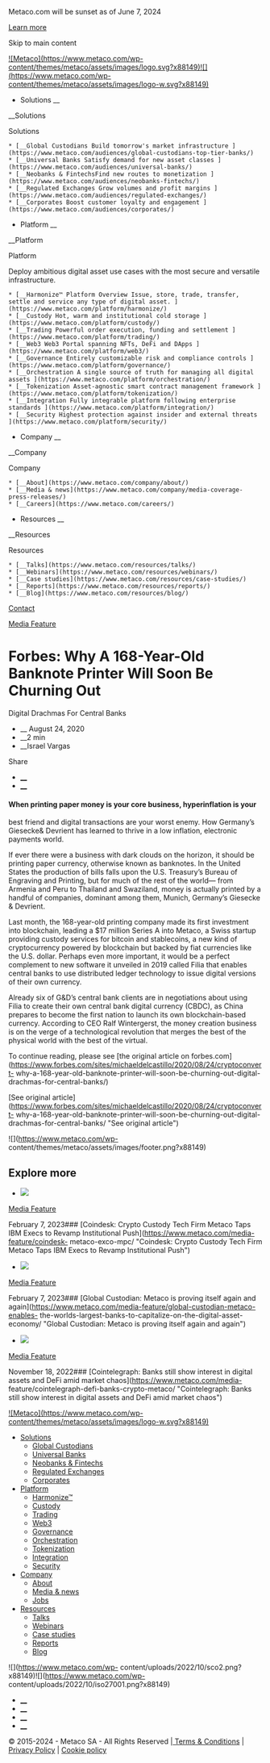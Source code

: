 Metaco.com will be sunset as of June 7, 2024

[Learn more](https://ripple.com/solutions/digital-asset-custody/ "Learn more")

Skip to main content

[![Metaco](https://www.metaco.com/wp-
content/themes/metaco/assets/images/logo.svg?x88149)![](https://www.metaco.com/wp-
content/themes/metaco/assets/images/logo-w.svg?x88149)](https://www.metaco.com)

  * Solutions __

__Solutions

Solutions

    * [__Global Custodians Build tomorrow's market infrastructure ](https://www.metaco.com/audiences/global-custodians-top-tier-banks/)
    * [__Universal Banks Satisfy demand for new asset classes ](https://www.metaco.com/audiences/universal-banks/)
    * [__Neobanks & FintechsFind new routes to monetization ](https://www.metaco.com/audiences/neobanks-fintechs/)
    * [__Regulated Exchanges Grow volumes and profit margins ](https://www.metaco.com/audiences/regulated-exchanges/)
    * [__Corporates Boost customer loyalty and engagement ](https://www.metaco.com/audiences/corporates/)

  * Platform __

__Platform

Platform

Deploy ambitious digital asset use cases with the most secure and versatile
infrastructure.

    * [__Harmonize™ Platform Overview Issue, store, trade, transfer, settle and service any type of digital asset. ](https://www.metaco.com/platform/harmonize/)
    * [__Custody Hot, warm and institutional cold storage ](https://www.metaco.com/platform/custody/)
    * [__Trading Powerful order execution, funding and settlement ](https://www.metaco.com/platform/trading/)
    * [__Web3 Web3 Portal spanning NFTs, DeFi and DApps ](https://www.metaco.com/platform/web3/)
    * [__Governance Entirely customizable risk and compliance controls ](https://www.metaco.com/platform/governance/)
    * [__Orchestration A single source of truth for managing all digital assets ](https://www.metaco.com/platform/orchestration/)
    * [__Tokenization Asset-agnostic smart contract management framework ](https://www.metaco.com/platform/tokenization/)
    * [__Integration Fully integrable platform following enterprise standards ](https://www.metaco.com/platform/integration/)
    * [__Security Highest protection against insider and external threats ](https://www.metaco.com/platform/security/)

  * Company __

__Company

Company

    * [__About](https://www.metaco.com/company/about/)
    * [__Media & news](https://www.metaco.com/company/media-coverage-press-releases/)
    * [__Careers](https://www.metaco.com/careers/)

  * Resources __

__Resources

Resources

    * [__Talks](https://www.metaco.com/resources/talks/)
    * [__Webinars](https://www.metaco.com/resources/webinars/)
    * [__Case studies](https://www.metaco.com/resources/case-studies/)
    * [__Reports](https://www.metaco.com/resources/reports/)
    * [__Blog](https://www.metaco.com/resources/blog/)

[Contact](https://www.metaco.com/contact/ "Contact")

[Media Feature](https://www.metaco.com/category/media-feature/)

# Forbes: Why A 168-Year-Old Banknote Printer Will Soon Be Churning Out
Digital Drachmas For Central Banks

  *  __ August 24, 2020
  *  __2 min
  *  __Israel Vargas

Share

  * [ __](https://www.linkedin.com/sharing/share-offsite/?url=https%3A%2F%2Fwww.metaco.com%2Fmedia-feature%2Fforbes-gd-feature%2F)
  * [__](https://twitter.com/intent/tweet?text=Metaco+https%3A%2F%2Fwww.metaco.com%2Fmedia-feature%2Fforbes-gd-feature%2F+via+%40metaco_sa)

#### When printing paper money is your core business, hyperinflation is your
best friend and digital transactions are your worst enemy. How Germany’s
Giesecke& Devrient has learned to thrive in a low inflation, electronic
payments world.

If ever there were a business with dark clouds on the horizon, it should be
printing paper currency, otherwise known as banknotes. In the United States
the production of bills falls upon the U.S. Treasury’s Bureau of Engraving and
Printing, but for much of the rest of the world— from Armenia and Peru to
Thailand and Swaziland, money is actually printed by a handful of companies,
dominant among them, Munich, Germany’s Giesecke & Devrient.

Last month, the 168-year-old printing company made its first investment into
blockchain, leading a $17 million Series A into Metaco, a Swiss startup
providing custody services for bitcoin and stablecoins, a new kind of
cryptocurrency powered by blockchain but backed by fiat currencies like the
U.S. dollar. Perhaps even more important, it would be a perfect complement to
new software it unveiled in 2019 called Filia that enables central banks to
use distributed ledger technology to issue digital versions of their own
currency.

Already six of G&D’s central bank clients are in negotiations about using
Filia to create their own central bank digital currency (CBDC), as China
prepares to become the first nation to launch its own blockchain-based
currency. According to CEO Ralf Wintergerst, the money creation business is on
the verge of a technological revolution that merges the best of the physical
world with the best of the virtual.

To continue reading, please see [the original article on
forbes.com](https://www.forbes.com/sites/michaeldelcastillo/2020/08/24/cryptoconvert-
why-a-168-year-old-banknote-printer-will-soon-be-churning-out-digital-
drachmas-for-central-banks/)



[See original
article](https://www.forbes.com/sites/michaeldelcastillo/2020/08/24/cryptoconvert-
why-a-168-year-old-banknote-printer-will-soon-be-churning-out-digital-
drachmas-for-central-banks/ "See original article")

![](https://www.metaco.com/wp-
content/themes/metaco/assets/images/footer.png?x88149)

## **Explore** more

  * ![](https://www.metaco.com/wp-content/uploads/2022/10/coindesk_full-logo_square.png?x88149)

[Media Feature](https://www.metaco.com/category/media-feature/)

February 7, 2023### [Coindesk: Crypto Custody Tech Firm Metaco Taps IBM Execs
to Revamp Institutional Push](https://www.metaco.com/media-feature/coindesk-
metaco-exco-mpc/ "Coindesk: Crypto Custody Tech Firm Metaco Taps IBM Execs to
Revamp Institutional Push")

  * ![](https://www.metaco.com/wp-content/uploads/2022/10/gobal-custodian_full-logo_square.png?x88149)

[Media Feature](https://www.metaco.com/category/media-feature/)

February 7, 2023### [Global Custodian: Metaco is proving itself again and
again](https://www.metaco.com/media-feature/global-custodian-metaco-enables-
the-worlds-largest-banks-to-capitalize-on-the-digital-asset-economy/ "Global
Custodian: Metaco is proving itself again and again")

  * ![](https://www.metaco.com/wp-content/uploads/2022/11/cointelegraph_full-logo_square.png?x88149)

[Media Feature](https://www.metaco.com/category/media-feature/)

November 18, 2022### [Cointelegraph: Banks still show interest in digital
assets and DeFi amid market chaos](https://www.metaco.com/media-
feature/cointelegraph-defi-banks-crypto-metaco/ "Cointelegraph: Banks still
show interest in digital assets and DeFi amid market chaos")

[![Metaco](https://www.metaco.com/wp-
content/themes/metaco/assets/images/logo-w.svg?x88149)](https://www.metaco.com)

  * [Solutions](https://www.metaco.com/audiences/)
    * [Global Custodians](https://www.metaco.com/audiences/global-custodians-top-tier-banks/)
    * [Universal Banks](https://www.metaco.com/audiences/universal-banks/)
    * [Neobanks & Fintechs](https://www.metaco.com/audiences/neobanks-fintechs/)
    * [Regulated Exchanges](https://www.metaco.com/audiences/regulated-exchanges/)
    * [Corporates](https://www.metaco.com/audiences/corporates/)
  * [Platform](https://www.metaco.com/platform/)
    * [Harmonize™](https://www.metaco.com/platform/harmonize/)
    * [Custody](https://www.metaco.com/platform/custody/)
    * [Trading](https://www.metaco.com/platform/trading/)
    * [Web3](https://www.metaco.com/platform/web3/)
    * [Governance](https://www.metaco.com/platform/governance/)
    * [Orchestration](https://www.metaco.com/platform/orchestration/)
    * [Tokenization](https://www.metaco.com/platform/tokenization/)
    * [Integration](https://www.metaco.com/platform/integration/)
    * [Security](https://www.metaco.com/platform/security/)
  * [Company](https://www.metaco.com/company/media-coverage-press-releases/)
    * [About](https://www.metaco.com/company/about/)
    * [Media & news](https://www.metaco.com/company/media-coverage-press-releases/)
    * [Jobs](https://www.metaco.com/jobs/)
  * [Resources](https://www.metaco.com/resources/)
    * [Talks](https://www.metaco.com/resources/talks/)
    * [Webinars](https://www.metaco.com/resources/webinars/)
    * [Case studies](https://www.metaco.com/resources/case-studies/)
    * [Reports](https://www.metaco.com/resources/reports/)
    * [Blog](https://www.metaco.com/resources/blog/)

![](https://www.metaco.com/wp-
content/uploads/2022/10/sco2.png?x88149)![](https://www.metaco.com/wp-
content/uploads/2022/10/iso27001.png?x88149)

  * [__](https://www.twitter.com/metaco_sa "Twitter: Follow Metaco \(open in new window\)")
  * [__](https://www.linkedin.com/company/metaco-ag/ "Linkedin: Follow Metaco \(open in new window\)")
  * [__](https://www.youtube.com/channel/UC4MLOKnJD9bXfHVXMnHM7ow "Youtube: Follow Metaco \(open in new window\)")
  * [__](https://open.spotify.com/show/0IiI7iftR3F3RqinfJbpRT "Spotify: Follow Metaco \(open in new window\)")

© 2015-2024 - Metaco SA - All Rights Reserved |[ Terms & Conditions](https://www.metaco.com/terms-conditions/) | [Privacy Policy](https://www.metaco.com/privacy-policy/) | [Cookie policy](https://www.metaco.com/cookie-policy/)

